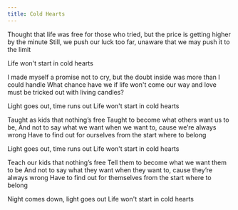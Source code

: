 ```yaml
---
title: Cold Hearts
---
```


Thought that life was free
for those who tried,
but the price is getting higher
by the minute
Still, we push our luck too far,
unaware that we may push it
to the limit

Life won't start in cold hearts

I made myself a promise not to cry,
but the doubt inside
was more than I could handle
What chance have we
if life won't come our way
and love must be tricked out
with living candles?

Light goes out, time runs out
Life won't start in cold hearts

Taught as kids that nothing’s free
Taught to become
what others want us to be,
And not to say what we want
when we want to,
cause we’re always wrong
Have to find out for ourselves
from the start
where to belong

Light goes out,
time runs out
Life won't start
in cold hearts

Teach our kids that nothing’s free
Tell them to become
what we want them to be
And not to say what they want
when they want to,
cause they’re always wrong
Have to find out for themselves
from the start
where to belong

Night comes down,
light goes out
Life won't start
in cold hearts
